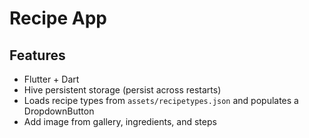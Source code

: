 # Recipe App

## Features

- Flutter + Dart
- Hive persistent storage (persist across restarts)
- Loads recipe types from `assets/recipetypes.json` and populates a DropdownButton
- Add image from gallery, ingredients, and steps
